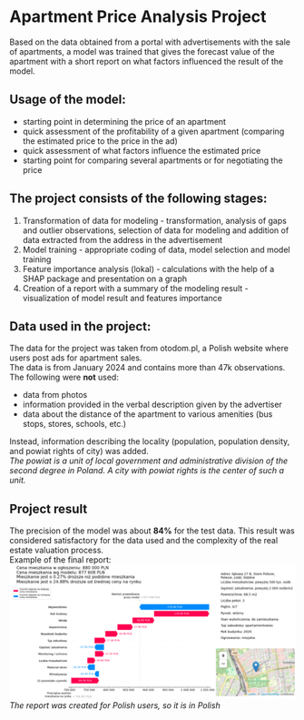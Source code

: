 # Apartment Price Analysis Project
Based on the data obtained from a portal with advertisements with the sale of apartments, a model was trained that gives the forecast value of the apartment with a short report on what factors influenced the result of the model.

## Usage of the model:
<ul>
<li>starting point in determining the price of an apartment</li>
<li>quick assessment of the profitability of a given apartment (comparing the estimated price to the price in the ad)</li>
<li>quick assessment of what factors influence the estimated price</li>
<li>starting point for comparing several apartments or for negotiating the price</li>
</ul>

## The project consists of the following stages:
<ol>
<li>Transformation of data for modeling - transformation, analysis of gaps and outlier observations, selection of data for modeling and addition of data extracted from the address in the advertisement</li>
<li>Model training - appropriate coding of data, model selection and model training</li>
<li>Feature importance analysis (lokal)  - calculations with the help of a SHAP package and presentation on a graph</li>
<li>Creation of a report with a summary of the modeling result - visualization of model result and features importance</li>
</ol>

## Data used in the project:
The data for the project was taken from otodom.pl, a Polish website where users post ads for apartment sales.<br>
The data is from January 2024 and contains more than 47k observations.<br>
The following were <b>not</b> used:
<ul>
<li>data from photos </li>
<li>information provided in the verbal description given by the advertiser</li>
<li>data about the distance of the apartment to various amenities (bus stops, stores, schools, etc.)</li>
</ul>
Instead, information describing the locality (population, population density, and powiat rights of city) was added.<br><i>The powiat is a unit of local government and administrative division of the second degree in Poland. A city with powiat rights is the center of such a unit.</i>

## Project result
The precision of the model was about <b>84%</b> for the test data. This result was considered satisfactory for the data used and the complexity of the real estate valuation process. <br>
Example of the final report:
![alt text](final_report_example.png)<br>
<i>The report was created for Polish users, so it is in Polish</i>
